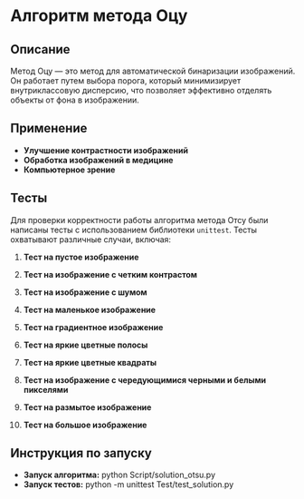 # Алгоритм метода Оцу

## Описание

Метод Оцу — это метод для автоматической бинаризации изображений. Он работает путем выбора порога, который минимизирует внутриклассовую дисперсию, что позволяет эффективно отделять объекты от фона в изображении.

## Применение

- **Улучшение контрастности изображений**
- **Обработка изображений в медицине** 
- **Компьютерное зрение**

## Тесты

Для проверки корректности работы алгоритма метода Отсу были написаны тесты с использованием библиотеки `unittest`. Тесты охватывают различные случаи, включая:

1. **Тест на пустое изображение**

2. **Тест на изображение с четким контрастом**

3. **Тест на изображение с шумом**

4. **Тест на маленькое изображение**

5. **Тест на градиентное изображение**

6. **Тест на яркие цветные полосы**

7. **Тест на яркие цветные квадраты**

8. **Тест на изображение с чередующимися черными и белыми пикселями**

9. **Тест на размытое изображение**

10. **Тест на большое изображение**

## Инструкция по запуску
- **Запуск алгоритма:**
    python Script/solution_otsu.py
- **Запуск тестов:** python -m unittest Test/test_solution.py

